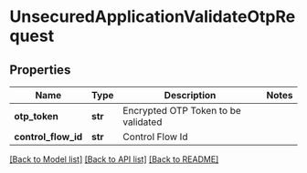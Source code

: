 # UnsecuredApplicationValidateOtpRequest

## Properties
Name | Type | Description | Notes
------------ | ------------- | ------------- | -------------
**otp_token** | **str** | Encrypted OTP Token to be validated | 
**control_flow_id** | **str** | Control Flow Id | 

[[Back to Model list]](../README.md#documentation-for-models) [[Back to API list]](../README.md#documentation-for-api-endpoints) [[Back to README]](../README.md)


